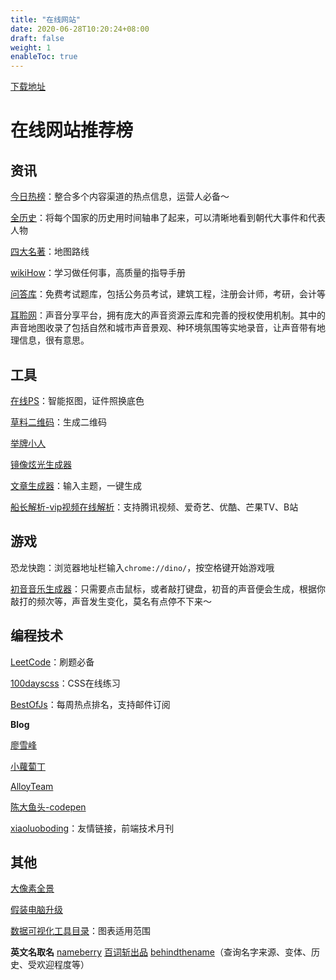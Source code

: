 ```yaml
---
title: "在线网站"
date: 2020-06-28T10:20:24+08:00
draft: false
weight: 1
enableToc: true
---
```


[下载地址](https://chrome-extension-downloader.com)

# 在线网站推荐榜

## 资讯

[今日热榜](https://tophub.today/)：整合多个内容渠道的热点信息，运营人必备～

[全历史](https://www.allhistory.com)：将每个国家的历史用时间轴串了起来，可以清晰地看到朝代大事件和代表人物

[四大名著](https://www.sdmz.net/map/)：地图路线

[wikiHow](https://zh.wikihow.com)：学习做任何事，高质量的指导手册

[问答库](https://www.asklib.com/)：免费考试题库，包括公务员考试，建筑工程，注册会计师，考研，会计等

[耳聆网](https://www.ear0.com/)：声音分享平台，拥有庞大的声音资源云库和完善的授权使用机制。其中的声音地图收录了包括自然和城市声音景观、种环境氛围等实地录音，让声音带有地理信息，很有意思。

## 工具

[在线PS](https://www.uupoop.com/)：智能抠图，证件照换底色

[草料二维码](https://cli.im/)：生成二维码

[举牌小人](https://upuptoyou.com/)

[镜像炫光生成器](https://suulnnka.github.io/BullshitGenerator/index.html)

[文章生成器](https://suulnnka.github.io/BullshitGenerator/index.html)：输入主题，一键生成

[船长解析-vip视频在线解析](http://czjx8.com/)：支持腾讯视频、爱奇艺、优酷、芒果TV、B站

## 游戏

恐龙快跑：浏览器地址栏输入`chrome://dino/`，按空格键开始游戏哦

[初音音乐生成器](https://aidn.jp/mikutap/)：只需要点击鼠标，或者敲打键盘，初音的声音便会生成，根据你敲打的频次等，声音发生变化，莫名有点停不下来～

## 编程技术

[LeetCode](https://leetcode-cn.com/)：刷题必备

[100dayscss](https://100dayscss.com/)：CSS在线练习

[BestOfJs](https://weekly.bestofjs.org/)：每周热点排名，支持邮件订阅

**Blog**

[廖雪峰](https://www.liaoxuefeng.com/)

[小蘿蔔丁](https://www.xlbd.me)

[AlloyTeam](http://www.alloyteam.com/)

[陈大鱼头-codepen](https://codepen.io/krischan77)

[xiaoluoboding](https://xiaoluoboding.github.io/monthly/)：友情链接，前端技术月刊

## 其他

[大像素全景](http://www.bigpixel.cn/)

[假装电脑升级](https://fakeupdate.net/)

[数据可视化工具目录](https://datavizcatalogue.com/ZH/index.html)：图表适用范围

**英文名取名**
[nameberry](https://nameberry.com)
[百词斩出品](http://complab.baicizhan.com/ename/)
[behindthename](https://www.behindthename.com/)（查询名字来源、变体、历史、受欢迎程度等）


